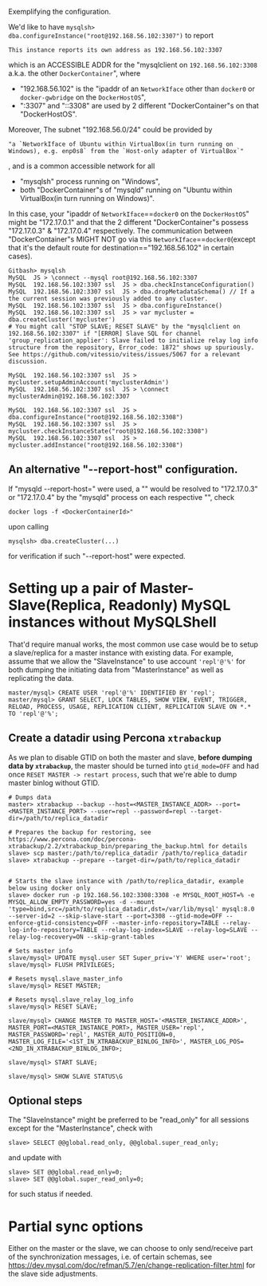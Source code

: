 Exemplifying the configuration.

We'd like to have `mysqlsh> dba.configureInstance("root@192.168.56.102:3307")` to report 
```
This instance reports its own address as 192.168.56.102:3307
```
which is an ACCESSIBLE ADDR for the "mysqlclient on `192.168.56.102:3308` a.k.a. the other `DockerContainer`", where
- "192.168.56.102" is the "ipaddr of an `NetworkIface` other than `docker0` or `docker-gwbridge` on the `DockerHostOS`", 
- ":3307" and "::3308" are used by 2 different "DockerContainer"s on that "DockerHostOS".  

Moreover, The subnet "192.168.56.0/24" could be provided by 
```
"a `NetworkIface of Ubuntu within VirtualBox(in turn running on Windows), e.g. enp0s8` from the `Host-only adapter of VirtualBox`"
```
, and is a common accessible network for all
- "mysqlsh" process running on "Windows",
- both "DockerContainer"s of "mysqld" running on "Ubuntu within VirtualBox(in turn running on Windows)".

In this case, your "ipaddr of `NetworkIface`==`docker0` on the `DockerHostOS`" might be "172.17.0.1" and that the 2 different "DockerContainer"s possess "172.17.0.3" & "172.17.0.4" respectively. The communication between "DockerContainer"s MIGHT NOT go via this `NetworkIface`==`docker0`(except that it's the default route for destination=="192.168.56.102" in certain cases). 

```
Gitbash> mysqlsh
MySQL  JS > \connect --mysql root@192.168.56.102:3307
MySQL  192.168.56.102:3307 ssl  JS > dba.checkInstanceConfiguration()
MySQL  192.168.56.102:3307 ssl  JS > dba.dropMetadataSchema() // If a the current session was previously added to any cluster.
MySQL  192.168.56.102:3307 ssl  JS > dba.configureInstance()
MySQL  192.168.56.102:3307 ssl  JS > var mycluster = dba.createCluster('mycluster') 
# You might call "STOP SLAVE; RESET SLAVE" by the "mysqlclient on 192.168.56.102:3307" if "[ERROR] Slave SQL for channel 'group_replication_applier': Slave failed to initialize relay log info structure from the repository, Error_code: 1872" shows up spuriously. See https://github.com/vitessio/vitess/issues/5067 for a relevant discussion.

MySQL  192.168.56.102:3307 ssl  JS > mycluster.setupAdminAccount('myclusterAdmin')
MySQL  192.168.56.102:3307 ssl  JS > \connect myclusterAdmin@192.168.56.102:3307

MySQL  192.168.56.102:3307 ssl  JS > dba.configureInstance("root@192.168.56.102:3308")
MySQL  192.168.56.102:3307 ssl  JS > mycluster.checkInstanceState("root@192.168.56.102:3308")
MySQL  192.168.56.102:3307 ssl  JS > mycluster.addInstance("root@192.168.56.102:3308")
```

## An alternative "--report-host" configuration.

If "mysqld --report-host=<DockerContainerId>" were used, a "<DockerContainerId>" would be resolved to "172.17.0.3" or "172.17.0.4" by the "mysqld" process on each respective "<DockerContainer>", check
```
docker logs -f <DockerContainerId>" 
```
upon calling
```
mysqlsh> dba.createCluster(...)
```
for verification if such "--report-host" were expected.

# Setting up a pair of Master-Slave(Replica, Readonly) MySQL instances without MySQLShell 

That'd require manual works, the most common use case would be to setup a slave/replica for a master instance with existing data. For example, assume that we allow the "SlaveInstance" to use account `'repl'@'%'` for both dumping the initiating data from "MasterInstance" as well as replicating the data.

```
master/mysql> CREATE USER 'repl'@'%' IDENTIFIED BY 'repl';
master/mysql> GRANT SELECT, LOCK TABLES, SHOW VIEW, EVENT, TRIGGER, RELOAD, PROCESS, USAGE, REPLICATION CLIENT, REPLICATION SLAVE ON *.* TO 'repl'@'%';
```

## Create a datadir using Percona `xtrabackup` 
As we plan to disable GTID on both the master and slave, **before dumping data by `xtrabackup`**, the master should be turned into `gtid_mode=OFF` and had once `RESET MASTER -> restart process`, such that we're able to dump master binlog without GTID.  

```
# Dumps data
master> xtrabackup --backup --host=<MASTER_INSTANCE_ADDR> --port=<MASTER_INSTANCE_PORT> --user=repl --password=repl --target-dir=/path/to/replica_datadir

# Prepares the backup for restoring, see https://www.percona.com/doc/percona-xtrabackup/2.2/xtrabackup_bin/preparing_the_backup.html for details
slave> scp master:/path/to/replica_datadir /path/to/replica_datadir
slave> xtrabackup --prepare --target-dir=/path/to/replica_datadir 


# Starts the slave instance with /path/to/replica_datadir, example below using docker only 
slave> docker run -p 192.168.56.102:3308:3308 -e MYSQL_ROOT_HOST=% -e MYSQL_ALLOW_EMPTY_PASSWORD=yes -d --mount 'type=bind,src=/path/to/replica_datadir,dst=/var/lib/mysql' mysql:8.0 --server-id=2 --skip-slave-start --port=3308 --gtid-mode=OFF --enforce-gtid-consistency=OFF --master-info-repository=TABLE --relay-log-info-repository=TABLE --relay-log-index=SLAVE --relay-log=SLAVE --relay-log-recovery=ON --skip-grant-tables 

# Sets master info 
slave/mysql> UPDATE mysql.user SET Super_priv='Y' WHERE user='root'; 
slave/mysql> FLUSH PRIVILEGES;

# Resets mysql.slave_master_info
slave/mysql> RESET MASTER;

# Resets mysql.slave_relay_log_info
slave/mysql> RESET SLAVE;

slave/mysql> CHANGE MASTER TO MASTER_HOST='<MASTER_INSTANCE_ADDR>', MASTER_PORT=<MASTER_INSTANCE_PORT>, MASTER_USER='repl', MASTER_PASSWORD='repl', MASTER_AUTO_POSITION=0, MASTER_LOG_FILE='<1ST_IN_XTRABACKUP_BINLOG_INFO>', MASTER_LOG_POS=<2ND_IN_XTRABACKUP_BINLOG_INFO>;

slave/mysql> START SLAVE;

slave/mysql> SHOW SLAVE STATUS\G
```

## Optional steps

The "SlaveInstance" might be preferred to be "read_only" for all sessions except for the "MasterInstance", check with
```
slave> SELECT @@global.read_only, @@global.super_read_only;
```
and update with 
```
slave> SET @@global.read_only=0; 
slave> SET @@global.super_read_only=0;
```
for such status if needed.

# Partial sync options
  
Either on the master or the slave, we can choose to only send/receive part of the synchronization messages, i.e. of certain schemas, see https://dev.mysql.com/doc/refman/5.7/en/change-replication-filter.html for the slave side adjustments.
